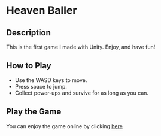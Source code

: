 # Heaven Baller

## Description

This is the first game I made with Unity. Enjoy, and have fun!

## How to Play

- Use the WASD keys to move.
- Press space to jump.
- Collect power-ups and survive for as long as you can.

## Play the Game

You can enjoy the game online by clicking [here](https://play.unity.com/mg/other/heaven-baller)
